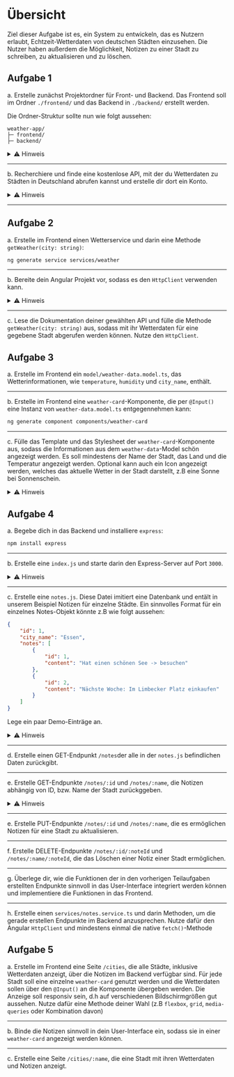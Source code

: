 # Übersicht

Ziel dieser Aufgabe ist es, ein System zu entwickeln, das es Nutzern erlaubt, Echtzeit-Wetterdaten von deutschen Städten einzusehen. Die Nutzer haben außerdem die Möglichkeit, Notizen zu einer Stadt zu schreiben, zu aktualisieren und zu löschen.

## Aufgabe 1

a. Erstelle zunächst Projektordner für Front- und Backend. Das Frontend soll im Ordner `./frontend/` und das Backend in `./backend/` erstellt werden.

Die Ordner-Struktur sollte nun wie folgt aussehen:

```
weather-app/
├─ frontend/
├─ backend/
```

<details>
    <summary>⚠️ Hinweis</summary>
    Erstelle den Frontend-Ordner mit `ng new frontend`, damit automatisch alle Angular-Dateien erstellt werden.
</details>

---

b. Recherchiere und finde eine kostenlose API, mit der du Wetterdaten zu Städten in Deutschland abrufen kannst und erstelle dir dort ein Konto.

<details>
  <summary>⚠️ Hinweis</summary>
  Eine gute API, die ich gefunden habe ist https://www.weatherapi.com
</details>

---

## Aufgabe 2

a. Erstelle im Frontend einen Wetterservice und darin eine Methode `getWeather(city: string)`:

```BASH
ng generate service services/weather
```

---

b. Bereite dein Angular Projekt vor, sodass es den `HttpClient` verwenden kann.

<details>
  <summary>⚠️ Hinweis</summary>
  Dazu musst du die `app.config.ts` bearbeiten.
</details>

---

c. Lese die Dokumentation deiner gewählten API und fülle die Methode `getWeather(city: string)` aus, sodass mit ihr Wetterdaten für eine gegebene Stadt abgerufen werden können. Nutze den `HttpClient`.

## Aufgabe 3

a. Erstelle im Frontend ein `model/weather-data.model.ts`, das Wetterinformationen, wie `temperature`, `humidity` und `city_name`, enthält.

---

b. Erstelle im Frontend eine `weather-card`-Komponente, die per `@Input()` eine Instanz von `weather-data.model.ts` entgegennehmen kann:

```BASH
ng generate component components/weather-card
```

---

c. Fülle das Template und das Stylesheet der `weather-card`-Komponente aus, sodass die Informationen aus dem `weather-data`-Model schön angezeigt werden. Es soll mindestens der Name der Stadt, das Land und die Temperatur angezeigt werden. Optional kann auch ein Icon angezeigt werden, welches das aktuelle Wetter in der Stadt darstellt, z.B eine Sonne bei Sonnenschein.

<details>
  <summary>⚠️ Hinweis</summary>
  Es wäre sinnvoll, zunächste eine Demo-Instanz des `weather-models` zu erstellen, um die Funktion der `weather-card`-Komponente zu testen.
</details>

## Aufgabe 4

a. Begebe dich in das Backend und installiere `express`:

```BASH
npm install express
```

---

b. Erstelle eine `index.js` und starte darin den Express-Server auf Port `3000`.

<details>
    <summary>⚠️ Hinweis</summary>
    Erstelle zunächst eine Variable `app`, weise ihr den richtigen Wert zu und rufe dann die `listen`-Methode darauf auf.
</details>

---

c. Erstelle eine `notes.js`. Diese Datei imitiert eine Datenbank und entält in unserem Beispiel Notizen für einzelne Städte. Ein sinnvolles Format für ein einzelnes Notes-Objekt könnte z.B wie folgt aussehen:

```JSON
{
    "id": 1,
    "city_name": "Essen",
    "notes": [
        {
            "id": 1,
            "content": "Hat einen schönen See -> besuchen"
        },
        {
            "id": 2,
            "content": "Nächste Woche: Im Limbecker Platz einkaufen"
        }
    ]
}
```

Lege ein paar Demo-Einträge an.

<details>
    <summary>⚠️ Hinweis</summary>
    Beachte, dass das obige Objekt keine Wetterdaten enthält. Diese Daten werden nämlich durch die API des externen Anbieters, z.B weatherapi.com, bereitgestellt und müssen von uns nicht zwingend gespeichert werden.
</details>

---

d. Erstelle einen GET-Endpunkt `/notes`der alle in der `notes.js` befindlichen Daten zurückgibt.

---

e. Erstelle GET-Endpunkte `/notes/:id` und `/notes/:name`, die Notizen abhängig von ID, bzw. Name der Stadt zurückggeben.

<details>
    <summary>⚠️ Hinweis</summary>
    Die Suche nach dem Namen der Stadt soll unabhängig von Groß- bzw. Kleinschreibung funktionieren.
</details>

---

e. Erstelle PUT-Endpunkte `/notes/:id` und `/notes/:name`, die es ermöglichen Notizen für eine Stadt zu aktualisieren.

---

f. Erstelle DELETE-Endpunkte `/notes/:id/:noteId` und `/notes/:name/:noteId`, die das Löschen einer Notiz einer Stadt ermöglichen.

---

g. Überlege dir, wie die Funktionen der in den vorherigen Teilaufgaben erstellten Endpunkte sinnvoll in das User-Interface integriert werden können und implementiere die Funktionen in das Frontend.

---

h. Erstelle einen `services/notes.service.ts` und darin Methoden, um die gerade erstellen Endpunkte im Backend anzusprechen. Nutze dafür den Angular `HttpClient` und mindestens einmal die native `fetch()`-Methode

## Aufgabe 5

a. Erstelle im Frontend eine Seite `/cities`, die alle Städte, inklusive Wetterdaten anzeigt, über die Notizen im Backend verfügbar sind. Für jede Stadt soll eine einzelne `weather-card` genutzt werden und die Wetterdaten sollen über den `@Input()` an die Komponente übergeben werden. Die Anzeige soll responsiv sein, d.h auf verschiedenen Bildschirmgrößen gut aussehen. Nutze dafür eine Methode deiner Wahl (z.B `flexbox`, `grid`, `media-queries` oder Kombination davon)

---

b. Binde die Notizen sinnvoll in dein User-Interface ein, sodass sie in einer `weather-card` angezeigt werden können.

---

c. Erstelle eine Seite `/cities/:name`, die eine Stadt mit ihren Wetterdaten und Notizen anzeigt.
